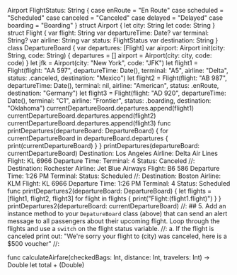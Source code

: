 Airport 
FlightStatus: String {
    case enRoute = "En Route"
    case scheduled = "Scheduled"
    case canceled = "Canceled"
    case delayed = "Delayed"
    case boarding = "Boarding"
}
struct Airport {
    let city: String
    let code: String
}
struct Flight {
    var flight: String
    var departureTime: Date?
    var terminal: String?
    var airline: String
    var status: FlightStatus
    var destination: String
}
class DepartureBoard {
    var departures: [Flight]
    var airport: Airport
    init(city: String, code: String) {
        departures = []
        airport = Airport(city: city, code: code)
    }
let jfk = Airport(city: "New York", code: "JFK")
let flight1 = Flight(flight: "AA 597", departureTime: Date(), terminal: "A5", airline: "Delta", status: .canceled, destination: "Mexico")
let flight2 = Flight(flight: "AB 987", departureTime: Date(), terminal: nil, airline: "American", status: .enRoute, destination: "Germany")
let flight3 = Flight(flight: "AD 920", departureTime: Date(), terminal: "C1", airline: "Frontier", status: .boarding, destination: "Oklahoma")
currentDepartureBoard.departures.append(flight1)
currentDepartureBoard.departures.append(flight2)
currentDepartureBoard.departures.append(flight3)
func printDepartures(departureBoard: DepartureBoard) {
    for currentDepartureBoard in departureBoard.departures {
        print(currentDepartureBoard)
    }
}
printDepartures(departureBoard: currentDepartureBoard)
Destination: Los Angeles Airline: Delta Air Lines Flight: KL 6966 Departure Time:  Terminal: 4 Status: Canceled
//:     Destination: Rochester Airline: Jet Blue Airways Flight: B6 586 Departure Time: 1:26 PM Terminal:  Status: Scheduled
//:     Destination: Boston Airline: KLM Flight: KL 6966 Departure Time: 1:26 PM Terminal: 4 Status: Scheduled
func printDepartures2(departureBoard: DepartureBoard) {
    let flights = [flight1, flight2, flight3]
    for flight in flights {
        print("Flight:\(flight1.flight)")
    }
}
printDepartures2(departureBoard: currentDepartureBoard)
//: ## 5. Add an instance method to your `DepatureBoard` class (above) that can send an alert message to all passengers about their upcoming flight. Loop through the flights and use a `switch` on the flight status variable.
//: a. If the flight is canceled print out: "We're sorry your flight to \(city) was canceled, here is a $500 voucher"
//:




func calculateAirfare(checkedBags: Int, distance:    Int, travelers: Int) -> Double
    let total + (Double)
